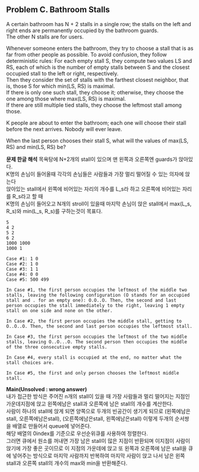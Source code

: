 ## Problem C. Bathroom Stalls

A certain bathroom has N + 2 stalls in a single row; the stalls on the left and right ends are permanently occupied by the bathroom guards. <br/>
The other N stalls are for users. <br/>

Whenever someone enters the bathroom, they try to choose a stall that is as far from other people as possible. To avoid confusion, they follow deterministic rules: For each empty stall S, they compute two values LS and RS, each of which is the number of empty stalls between S and the closest occupied stall to the left or right, respectively. <br/>
Then they consider the set of stalls with the farthest closest neighbor, that is, those S for which min(LS, RS) is maximal. <br/>
If there is only one such stall, they choose it; otherwise, they choose the one among those where max(LS, RS) is maximal. <br/>
If there are still multiple tied stalls, they choose the leftmost stall among those.

K people are about to enter the bathroom; each one will choose their stall before the next arrives. Nobody will ever leave.

When the last person chooses their stall S, what will the values of max(LS, RS) and min(LS, RS) be?

**문제 한글 해석**
목욕탕에 N+2개의 stall이 있으며 맨 왼쪽과 오른쪽엔 guards가 앉아있다. <br/>
K명의 손님이 들어올때 각각의 손님들은 사람들과 가장 멀리 떨어질 수 있는 의자에 앉는다 <br/>
앉아있는 stall에서 왼쪽에 비어있는 자리의 개수를 L\_s라 하고 오른쪽에 비어있는 자리를 R\_s라고 할 때 <br/>
K명의 손님이 들어오고 N개의 stroll이 있을때 마지막 손님이 앉은 stall에서 max(L\_s, R\_s)와 min(L\_s, R\_s)를 구하는것이 목표다.

```
5
4 2
5 2
6 2
1000 1000
1000 1

Case #1: 1 0
Case #2: 1 0
Case #3: 1 1
Case #4: 0 0
Case #5: 500 499

In Case #1, the first person occupies the leftmost of the middle two stalls, leaving the following configuration (O stands for an occupied stall and . for an empty one): O.O..O. Then, the second and last person occupies the stall immediately to the right, leaving 1 empty stall on one side and none on the other.

In Case #2, the first person occupies the middle stall, getting to O..O..O. Then, the second and last person occupies the leftmost stall.

In Case #3, the first person occupies the leftmost of the two middle stalls, leaving O..O...O. The second person then occupies the middle of the three consecutive empty stalls.

In Case #4, every stall is occupied at the end, no matter what the stall choices are.

In Case #5, the first and only person chooses the leftmost middle stall.
```

**Main(Unsolved : wrong answer)** <br/>
내가 접근한 방식은 주어진 n개의 stall이 있을 때 가장 사람들과 멀리 떨어지는 지점인 가운데지점에 앉고 왼쪽에남은 stall과 오른쪽에 남은 stall의 개수를 계산한다. <br/>
사람이 하나의 stall에 앉게 되면 양쪽으로 두개의 빈공간이 생기게 되므로 (왼쪽에남은stall, 오른쪽에남은stall), (오른쪽에남은stall, 왼쪽에남은stall) 이렇게 두개의 순서쌍을 배열로 만들어서 queue에 넣어준다. <br/>
해당 배열의 0index를 기준으로 우선순위큐를 사용하여 정렬한다. <br/>
그러면 큐에서 원소를 꺼내면 가장 남은 stall이 많은 지점이 반환되며 이지점이 사람이 앉기에 가장 좋은 곳이므로 이 지점의 가운데에 앉고 또 왼쪽과 오른쪽에 남은 stall을 큐에 넣어주는 방식으로 마지막 사람까지 반복하여 마지막 사람이 앉고 나서 남은 왼쪽 stall과 오른쪽 stall의 개수의 max와 min을 반환해준다. <br/>
